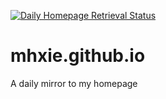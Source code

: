 [![Daily Homepage Retrieval Status](https://github.com/mhxie/mhxie.github.io/actions/workflows/mirror.yml/badge.svg)](https://github.com/mhxie/mhxie.github.io/actions/workflows/mirror.yml)

# mhxie.github.io
A daily mirror to my homepage